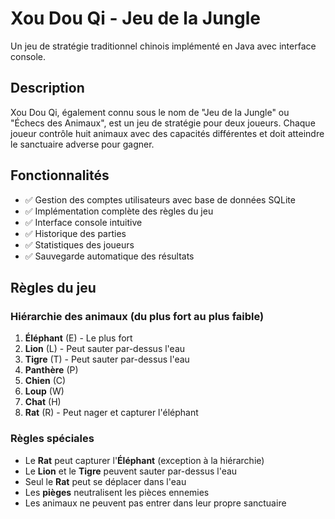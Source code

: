 # Xou Dou Qi - Jeu de la Jungle

Un jeu de stratégie traditionnel chinois implémenté en Java avec interface console.

## Description

Xou Dou Qi, également connu sous le nom de "Jeu de la Jungle" ou "Échecs des Animaux", est un jeu de stratégie pour deux joueurs. Chaque joueur contrôle huit animaux avec des capacités différentes et doit atteindre le sanctuaire adverse pour gagner.

## Fonctionnalités

- ✅ Gestion des comptes utilisateurs avec base de données SQLite
- ✅ Implémentation complète des règles du jeu
- ✅ Interface console intuitive
- ✅ Historique des parties
- ✅ Statistiques des joueurs
- ✅ Sauvegarde automatique des résultats

## Règles du jeu

### Hiérarchie des animaux (du plus fort au plus faible)
1. **Éléphant** (E) - Le plus fort
2. **Lion** (L) - Peut sauter par-dessus l'eau
3. **Tigre** (T) - Peut sauter par-dessus l'eau
4. **Panthère** (P)
5. **Chien** (C)
6. **Loup** (W)
7. **Chat** (H)
8. **Rat** (R) - Peut nager et capturer l'éléphant

### Règles spéciales
- Le **Rat** peut capturer l'**Éléphant** (exception à la hiérarchie)
- Le **Lion** et le **Tigre** peuvent sauter par-dessus l'eau
- Seul le **Rat** peut se déplacer dans l'eau
- Les **pièges** neutralisent les pièces ennemies
- Les animaux ne peuvent pas entrer dans leur propre sanctuaire